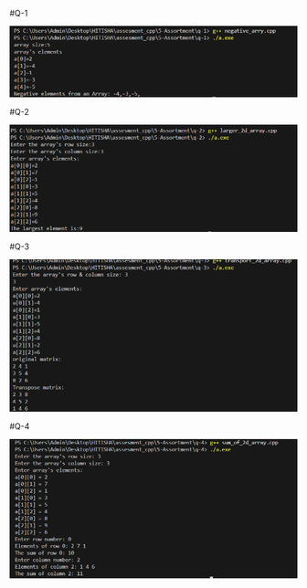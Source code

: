 #Q-1

<img src="img/ans-1.png">

#Q-2

<img src="img/ans-2.png">

#Q-3

<img src="img/ans-3.png">

#Q-4

<img src="img/ans-4.png">



